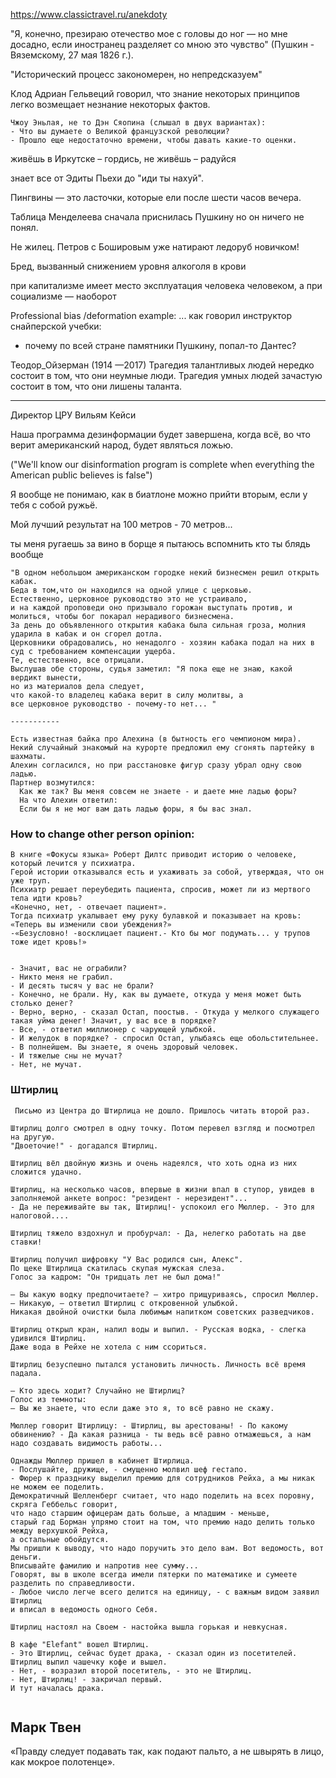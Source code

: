 https://www.classictravel.ru/anekdoty

"Я, конечно, презираю отечество мое с головы до ног — но мне досадно, если иностранец разделяет со мною это чувство" 
(Пушкин - Вяземскому, 27 мая 1826 г.).

"Исторический процесс закономерен, но непредсказуем"


Клод Адриан Гельвеций говорил, что знание некоторых принципов легко возмещает незнание некоторых фактов.
```
Чжоу Эньлая, не то Дэн Сяопина (слышал в двух вариантах):
- Что вы думаете о Великой французской революции?
- Прошло еще недостаточно времени, чтобы давать какие-то оценки.
```

живёшь в Иркутске – гордись, не живёшь – радуйся

знает все от Эдиты Пьехи до "иди ты нахуй".

Пингвины — это ласточки, которые ели после шести часов вечера.

Таблица Менделеева сначала приснилась Пушкину но он ничего не понял. 
 
Не жилец. Петров с Бошировым уже натирают ледоруб новичком!

Бред, вызванный снижением уровня алкоголя в крови

при капитализме имеет место эксплуатация человека человеком, а при социализме — наоборот

Professional bias /deformation example:
...  как говорил инструктор снайперской учебки: 
- почему по всей стране памятники Пушкину, попал-то Дантес?


Теодор_Ойзерман (1914 —2017)
Трагедия талантливых людей нередко состоит в том, что они неумные люди. 
Трагедия умных людей зачастую состоит в том, что они лишены таланта.

----- 
Директор ЦРУ Вильям Кейси

Наша программа дезинформации будет завершена, когда всё, во что верит американский народ, будет являться ложью.

("We'll know our disinformation program is complete when everything the American public believes is false")



Я вообще не понимаю, как в биатлоне можно прийти вторым, если у тебя с собой ружьё.
 
Мой лучший результат на 100 метров - 70 метров...
 

ты меня ругаешь за вино в борще
я пытаюсь вспомнить кто ты блядь вообще


```
"В одном небольшом американском городке некий бизнесмен решил открыть кабак.
Беда в том,что он находился на одной улице с церковью.
Естественно, церковное руководство это не устраивало,
и на каждой проповеди оно призывало горожан выступать против, и молиться, чтобы бог покарал нерадивого бизнесмена.
За день до объявленного открытия кабака была сильная гроза, молния ударила в кабак и он сгорел дотла.
Церковники обрадовались, но ненадолго - хозяин кабака подал на них в суд с требованием компенсации ущерба.
Те, естественно, все отрицали.
Выслушав обе стороны, судья заметил: "Я пока еще не знаю, какой вердикт вынести,
но из материалов дела следует,
что какой-то владелец кабака верит в силу молитвы, а
все церковное руководство - почему-то нет... "

-----------
 
Есть известная байка про Алехина (в бытность его чемпионом мира). 
Некий случайный знакомый на курорте предложил ему сгонять партейку в шахматы. 
Алехин согласился, но при расстановке фигур сразу убрал одну свою ладью.
Партнер возмутился: 
  Как же так? Вы меня совсем не знаете - и даете мне ладью форы? 
  На что Алехин ответил:
  Если бы я не мог вам дать ладью форы, я бы вас знал.
```

### How to change other person opinion:
```
В книге «Фокусы языка» Роберт Дилтс приводит историю о человеке, который лечится у психиатра.
Герой истории отказывался есть и ухаживать за собой, утверждая, что он уже труп. 
Психиатр решает переубедить пациента, спросив, может ли из мертвого тела идти кровь? 
«Конечно, нет, - отвечает пациент». 
Тогда психиатр укалывает ему руку булавкой и показывает на кровь: 
«Теперь вы изменили свои убеждения?»
-«Безусловно! -восклицает пациент.- Кто бы мог подумать... у трупов тоже идет кровь!»  


- Значит, вас не ограбили?
- Никто меня не грабил.
- И десять тысяч у вас не брали?
- Конечно, не брали. Ну, как вы думаете, откуда у меня может быть столько денег?
- Верно, верно, - сказал Остап, поостыв. - Откуда у мелкого служащего такая уйма денег! Значит, у вас все в порядке?
- Все, - ответил миллионер с чарующей улыбкой.
- И желудок в порядке? - спросил Остап, улыбаясь еще обольстительнее.
- В полнейшем. Вы знаете, я очень здоровый человек.
- И тяжелые сны не мучат?
- Нет, не мучат.

```
### Штирлиц

```
 Письмо из Центра до Штирлица не дошло. Пришлось читать второй раз.
 
Штирлиц долго смотрел в одну точку. Потом перевел взгляд и посмотрел на другую.
"Двоеточие!" - догадался Штирлиц.
 
Штирлиц вёл двойную жизнь и очень надеялся, что хоть одна из них сложится удачно.
 
Штирлиц, на несколько часов, впервые в жизни впал в ступор, увидев в заполняемой анкете вопрос: "резидент - нерезидент"...
- Да не переживайте вы так, Штирлиц!- успокоил его Мюллер. - Это для налоговой....
 
Штирлиц тяжело вздохнул и пробурчал: - Да, нелегко работать на две ставки!
 
Штирлиц получил шифровку "У Вас родился сын, Алекс".
По щеке Штирлица скатилась скупая мужская слеза.
Голос за кадром: "Он тридцать лет не был дома!"
 
— Вы какую водку предпочитаете? — хитро прищуриваясь, спросил Мюллер.
— Никакую, — ответил Штирлиц с откровенной улыбкой.
Никакая двойной очистки была любимым напитком советских разведчиков.
 
Штирлиц открыл кран, налил воды и выпил. - Русская водка, - слегка удивился Штирлиц.
Даже вода в Рейхе не хотела с ним ссориться.
 
Штирлиц безуспешно пытался установить личность. Личность всё время падала.
 
— Кто здесь ходит? Случайно не Штирлиц?
Голос из темноты:
— Вы же знаете, что если даже это я, то всё равно не скажу.
 
Мюллер говорит Штирлицу: - Штирлиц, вы арестованы! - По какому обвинению? - Да какая разница - ты ведь всё равно отмажешься, а нам надо создавать видимость работы...
 
Однажды Мюллер пришел в кабинет Штирлица.
- Послушайте, дружище, - смущенно молвил шеф гестапо.
- Фюрер к празднику выделил премию для сотрудников Рейха, а мы никак не можем ее поделить.
Демократичный Шелленберг считает, что надо поделить на всех поровну, скряга Геббельс говорит,
что надо старшим офицерам дать больше, а младшим - меньше,
старый гад Борман упрямо стоит на том, что премию надо делить только между верхушкой Рейха,
а остальные обойдутся.
Мы пришли к выводу, что надо поручить это дело вам. Вот ведомость, вот деньги.
Вписывайте фамилию и напротив нее сумму...
Говорят, вы в школе всегда имели пятерки по математике и сумеете разделить по справедливости.
- Любое число легче всего делится на единицу, - с важным видом заявил Штирлиц
и вписал в ведомость одного Себя.
 
Штирлиц настоял на Своем - настойка вышла горькая и невкусная.
 
В кафе "Elefant" вошел Штирлиц.
- Это Штирлиц, сейчас будет драка, - сказал один из посетителей.
Штирлиц выпил чашечку кофе и вышел.
- Нет, - возразил второй посетитель, - это не Штирлиц.
- Нет, Штирлиц! - закричал первый.
И тут началась драка.
  
```

  
Марк Твен
------------
«Правду следует подавать так, как подают пальто,
а не швырять в лицо, как мокрое полотенце».  

